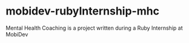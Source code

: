 # mobidev-rubyInternship-mhc
Mental Health Coaching is a project written during a Ruby Internship at MobiDev
